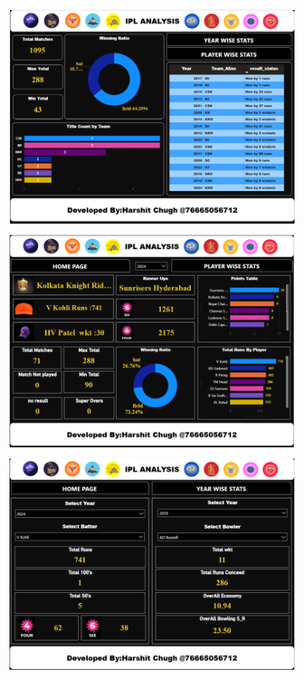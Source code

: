 <p align="center">
  <a href="https://your-live-dashboard-link.com">
    <img src="pictures/ipl-1.png" width="800" /><br><br>
    <img src="pictures/ipl-2.png" width="800" /><br><br>
    <img src="pictures/ipl-3.png" width="800" /><br><br>
  </a>
</p>
